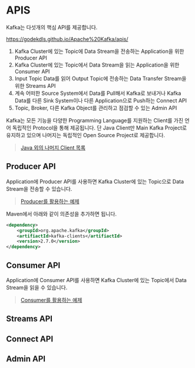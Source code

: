 # APIS

Kafka는 다섯개의 핵심 API를 제공합니다.

https://godekdls.github.io/Apache%20Kafka/apis/

1. Kafka Cluster에 있는 Topic에 Data Stream을 전송하는 Application을 위한 Producer API
2. Kafka Cluster에 있는 Topic에서 Data Stream을 읽는 Application을 위한 Consumer API
3. Input Topic Data를 읽어 Output Topic에 전송하는 Data Transfer Stream을 위한 Streams API
4. 계속 어떠한 Source System에서 Data를 Pull해서 Kafka로 보내거나 Kafka Data를 다른 Sink System이나 다른 Application으로 Push하는 Connect API
5. Topic, Broker, 다른 Kafka Object를 관리하고 점검할 수 있는 Admin API

Kafka는 모든 기능을 다양한 Programming Language를 지원하는 Client를 가진 언어 독립적인 Protocol을 통해 제공됩니다.
단 Java Client만 Main Kafka Project로 유지하고 있으며 나머지는 독립적인 Open Source Project로 제공합니다.

>   [Java 외의 나머지 Client 목록](https://cwiki.apache.org/confluence/display/KAFKA/Clients)

## Producer API

Application에 Producer API를 사용하면 Kafka Cluster에 있는 Topic으로 Data Stream을 전송할 수 있습니다.

>   [Producer를 활용하는 예제](https://kafka.apache.org/27/javadoc/index.html?org/apache/kafka/clients/producer/KafkaProducer.html)

Maven에서 아래와 같이 의존성을 추가하면 됩니다.

```xml
<dependency>
    <groupId>org.apache.kafka</groupId>
    <artifiactId>kafka-clients</artifiactId>
    <version>2.7.0</version>
</dependency>
```

## Consumer API

Application에 Consumer API를 사용하면 Kafka Cluster에 있는 Topic에서 Data Stream을 읽을 수 있습니다.

>   [Consumer를 활용하는 예제](https://kafka.apache.org/27/javadoc/index.html?org/apache/kafka/clients/consumer/KafkaConsumer.html)

## Streams API

## Connect API

## Admin API